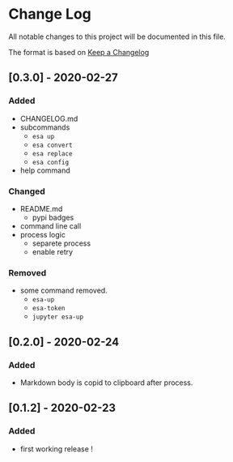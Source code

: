 # Change Log
All notable changes to this project will be documented in this file.

The format is based on [Keep a Changelog](http://keepachangelog.com/)

## [0.3.0] - 2020-02-27
### Added
- CHANGELOG.md
- subcommands
  - `esa up`
  - `esa convert`
  - `esa replace`
  - `esa config`
- help command

### Changed
- README.md
  - pypi badges
- command line call
- process logic
  - separete process
  - enable retry

### Removed
- some command removed.
  - `esa-up`
  - `esa-token`
  - `jupyter esa-up`

## [0.2.0] - 2020-02-24
### Added
- Markdown body is copid to clipboard after process.

## [0.1.2] - 2020-02-23
### Added
- first working release !
